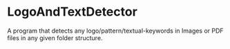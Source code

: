 # LogoAndTextDetector
A program that detects any logo/pattern/textual-keywords in Images or PDF files in any given folder structure.
